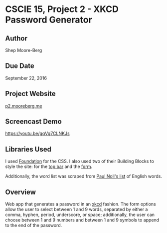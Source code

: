 # CSCIE 15, Project 2 - XKCD Password Generator

## Author
Shep Moore-Berg

## Due Date
September 22, 2016

## Project Website
<a href="http://p2.mooreberg.me">p2.mooreberg.me</a>

## Screencast Demo
<a href="https://youtu.be/gqVg7CLNKJs">https://youtu.be/gqVg7CLNKJs</a>

## Libraries Used
I used <a href="http://foundation.zurb.com/">Foundation</a> for the CSS. I also used two of their Building Blocks to style the site: for the <a href="http://zurb.com/building-blocks/f6-top-bar">top bar</a> and the <a href="http://zurb.com/building-blocks/log-in-form">form</a>.

Additionally, the word list was scraped from <a href="http://www.paulnoll.com/Books/Clear-English/">Paul Noll's list</a> of English words.

## Overview
Web app that generates a password in an <a href="http://xkcd.com/936/">xkcd</a> fashion. The form options allow the user to select between 1 and 9 words, separated by either a comma, hyphen, period, underscore, or space; additionally, the user can choose between 1 and 9 numbers and between 1 and 9 symbols to append to the end of the password.